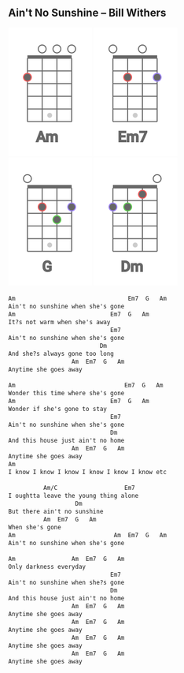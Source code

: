 ## Ain't No Sunshine – Bill Withers

![Am][] ![Em7][] ![G][] ![Dm][]

```
Am                                Em7  G   Am
Ain't no sunshine when she's gone
Am                           Em7  G   Am
It?s not warm when she's away
                             Em7
Ain't no sunshine when she's gone
                          Dm
And she?s always gone too long
                  Am  Em7  G   Am
Anytime she goes away

Am                               Em7  G   Am
Wonder this time where she's gone
Am                           Em7  G   Am
Wonder if she's gone to stay
                             Em7
Ain't no sunshine when she's gone
                             Dm
And this house just ain't no home
                  Am  Em7  G   Am
Anytime she goes away
Am 
I know I know I know I know I know I know etc

          Am/C                   Em7
I oughtta leave the young thing alone
                   Dm
But there ain't no sunshine
          Am  Em7  G   Am
When she's gone
Am                            Am  Em7  G   Am
Ain't no sunshine when she's gone

Am                Am  Em7  G   Am
Only darkness everyday 
                             Em7
Ain't no sunshine when she?s gone
                             Dm
And this house just ain't no home
                  Am  Em7  G   Am
Anytime she goes away
                  Am  Em7  G   Am
Anytime she goes away
                  Am  Em7  G   Am
Anytime she goes away
                  Am  Em7  G   Am
Anytime she goes away
```


[Am]: https://raw.githubusercontent.com/Capevace/ukulele-chords/main/svgs/Am.svg
[Em7]: https://raw.githubusercontent.com/Capevace/ukulele-chords/main/svgs/Em7.svg
[G]: https://raw.githubusercontent.com/Capevace/ukulele-chords/main/svgs/G.svg
[Dm]: https://raw.githubusercontent.com/Capevace/ukulele-chords/main/svgs/Dm.svg
